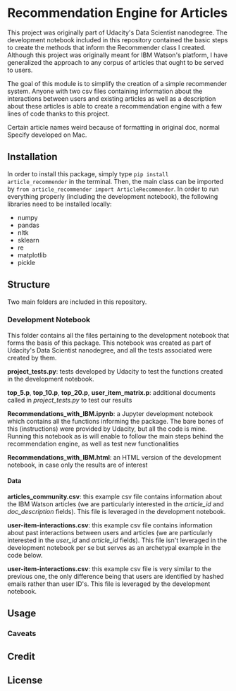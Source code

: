 # Recommendation Engine for Articles
This project was originally part of Udacity's Data Scientist 
nanodegree. The development notebook included in this repository 
contained the basic steps to create the methods that inform
the Recommender class I created. Although this project was originally
meant for IBM Watson's platform, I have generalized the approach
to any corpus of articles that ought to be served to users.

The goal of this module is to simplify the creation of a simple
recommender system. Anyone with two csv files containing
information about the interactions between users and existing articles
as well as a description about these articles is able to create
a recommendation engine with a few lines of code thanks to this project.


Certain article names weird because of formatting in original doc, normal
Specify developed on Mac.

## Installation

In order to install this package, simply type
`pip install article_recommender` in the terminal. Then, the main class can be imported
by `from article_recommender import ArticleRecommender`.
In order to run everything properly (including the development notebook), the
following libraries need to be installed locally:
* numpy
* pandas
* nltk
* sklearn
* re
* matplotlib
* pickle

## Structure

Two main folders are included in this repository.

### Development Notebook

This folder contains all the files pertaining to the development 
notebook that forms the basis of this package. This notebook was
created as part of Udacity's Data Scientist nanodegree, and all
the tests associated were created by them.

**project_tests.py**: tests developed by Udacity to test the functions created in the
development notebook.

**top_5.p**, **top_10.p**, **top_20.p**, **user_item_matrix.p**: additional documents
called in *project_tests.py* to test our results

**Recommendations_with_IBM.ipynb**: a Jupyter development notebook which contains all the
functions informing the package. The bare bones of this (instructions) were provided by
Udacity, but all the code is mine. Running this notebook as is will enable to follow
the main steps behind the recommendation engine, as well as test new functionalities

**Recommendations_with_IBM.html**: an HTML version of the development notebook, in case
only the results are of interest

#### Data

**articles_community.csv**: this example csv file contains 
information about the IBM Watson articles (we are particularly
interested in the *article_id* and *doc_description* fields).
This file is leveraged in the development notebook.

**user-item-interactions.csv**: this example csv file contains 
information about past interactions between users and articles
(we are particularly interested in the *user_id* and *article_id*
fields). This file isn't leveraged in the development notebook
per se but serves as an archetypal example in the code below.

**user-item-interactions.csv**: this example csv file is very similar
to the previous one, the only difference being that users are identified
by hashed emails rather than user ID's. This file is leveraged by
the development notebook.

## Usage
### Caveats

## Credit

## License